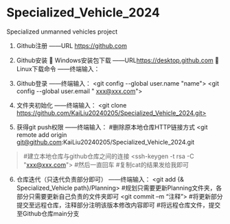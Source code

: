 # Specialized_Vehicle_2024
Specialized unmanned vehicles project

1.	Github注册
——URL <https://github.com>

2.	Github安装
	Windows安装包下载
——URL<https://desktop.github.com>
	Linux下载命令
——终端输入：
<sudo apt-get update>
<sudo apt-get install git>

3.	Github登录
——终端输入：
<git config --global user.name "name">
<git config --global user.email " xxx@xxx.com">

4.	文件夹初始化
——终端输入：
<git clone https://github.com/KaiLiu20240205/Specialized_Vehicle_2024.git>

5.	获得git push权限
——终端输入：
	<git remote rm origin> #删除原本地仓库HTTP链接方式
	<git remote add origin git@github.com:KaiLiu20240205/Specialized_Vehicle_2024.git
> #建立本地仓库与github仓库之间的连接
	<ssh-keygen -t rsa -C "xxx@xxx.com"> #然后一直回车
<cat id_rsa.pub> #复制cat的结果发给我即可

6.	仓库迭代（只迭代负责部分即可）
——终端输入：
	<git add {& Specialized_Vehicle path}/Planning> #规划只需要更新Planning文件夹，各部分只需要更新自己负责的文件夹即可
	<git commit –m “注释”> #将更新部分提交至远程仓库，注释部分注明该版本修改内容即可
<git push origin main> #将远程仓库文件，提交至Github仓库main分支



